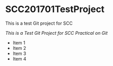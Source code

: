 # SCC201701TestProject
This is a test Git project for SCC


*This is a Test Git Project for SCC Practical on Git*

- Item 1
- Item 2
- Item 3
- Item 4

